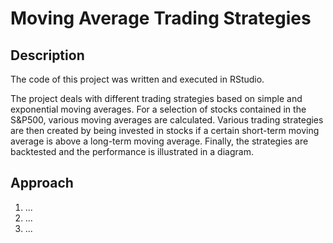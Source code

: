# Moving Average Trading Strategies

## Description
The code of this project was written and executed in RStudio.

The project deals with different trading strategies based on simple and exponential moving averages.
For a selection of stocks contained in the S&P500, various moving averages are calculated.
Various trading strategies are then created by being invested in stocks if a certain short-term moving average is above a long-term moving average.
Finally, the strategies are backtested and the performance is illustrated in a diagram.

## Approach
1. ...
2. ...
3. ...
